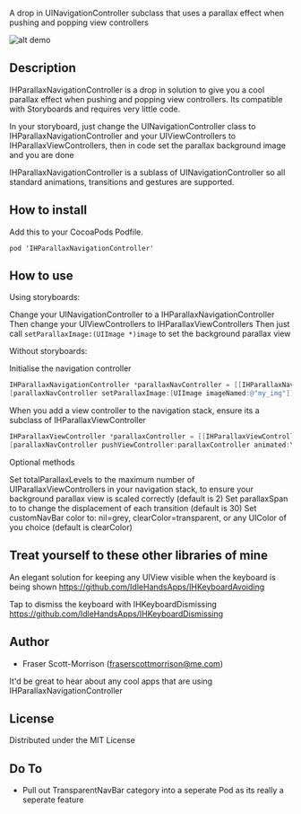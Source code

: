 A drop in UINavigationController subclass that uses a parallax effect when pushing and popping view controllers

![alt demo](https://github.com/IdleHandsApps/IHParallaxNavigationController/blob/gh-pages/IHParallaxNavigationControllerDemo.gif)

## Description

IHParallaxNavigationController is a drop in solution to give you a cool parallax effect when pushing and popping view controllers. Its compatible with Storyboards and requires very little code.

In your storyboard, just change the UINavigationController class to IHParallaxNavigationController and your UIViewControllers to IHParallaxViewControllers, then in code set the parallax background image and you are done

IHParallaxNavigationController is a sublass of UINavigationController so all standard animations, transitions and gestures are supported.

## How to install

Add this to your CocoaPods Podfile.
```
pod 'IHParallaxNavigationController'
```

## How to use

Using storyboards:

Change your UINavigationController to a IHParallaxNavigationController
Then change your UIViewControllers to IHParallaxViewControllers
Then just call ```setParallaxImage:(UIImage *)image``` to set the background parallax view

Without storyboards:

Initialise the navigation controller
```objective-c
IHParallaxNavigationController *parallaxNavController = [[IHParallaxNavigationController alloc] initWithRootViewController:rootController];
[parallaxNavController setParallaxImage:[UIImage imageNamed:@"my_img"]];
```

When you add a view controller to the navigation stack, ensure its a subclass of IHParallaxViewController
```objective-c
IHParallaxViewController *parallaxController = [[IHParallaxViewController alloc] init];
[parallaxNavController pushViewController:parallaxController animated:YES];
```

Optional methods    

Set totalParallaxLevels to the maximum number of UIParallaxViewControllers in your navigation stack, to ensure your background parallax view is scaled correctly (default is 2)
Set parallaxSpan to to change the displacement of each transition (default is 30)
Set customNavBar color to: nil=grey, clearColor=transparent, or any UIColor of you choice (default is clearColor)

## Treat yourself to these other libraries of mine

An elegant solution for keeping any UIView visible when the keyboard is being shown https://github.com/IdleHandsApps/IHKeyboardAvoiding

Tap to dismiss the keyboard with IHKeyboardDismissing https://github.com/IdleHandsApps/IHKeyboardDismissing

## Author

* Fraser Scott-Morrison (fraserscottmorrison@me.com)

It'd be great to hear about any cool apps that are using IHParallaxNavigationController

## License 

Distributed under the MIT License

## Do To

* Pull out TransparentNavBar category into a seperate Pod as its really a seperate feature
